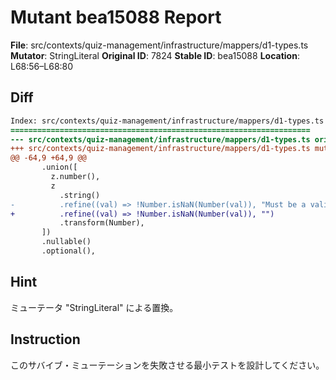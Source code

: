 # Mutant bea15088 Report

**File**: src/contexts/quiz-management/infrastructure/mappers/d1-types.ts
**Mutator**: StringLiteral
**Original ID**: 7824
**Stable ID**: bea15088
**Location**: L68:56–L68:80

## Diff

```diff
Index: src/contexts/quiz-management/infrastructure/mappers/d1-types.ts
===================================================================
--- src/contexts/quiz-management/infrastructure/mappers/d1-types.ts	original
+++ src/contexts/quiz-management/infrastructure/mappers/d1-types.ts	mutated #7824
@@ -64,9 +64,9 @@
       .union([
         z.number(),
         z
           .string()
-          .refine((val) => !Number.isNaN(Number(val)), "Must be a valid number")
+          .refine((val) => !Number.isNaN(Number(val)), "")
           .transform(Number),
       ])
       .nullable()
       .optional(),
```

## Hint

ミューテータ "StringLiteral" による置換。

## Instruction

このサバイブ・ミューテーションを失敗させる最小テストを設計してください。
